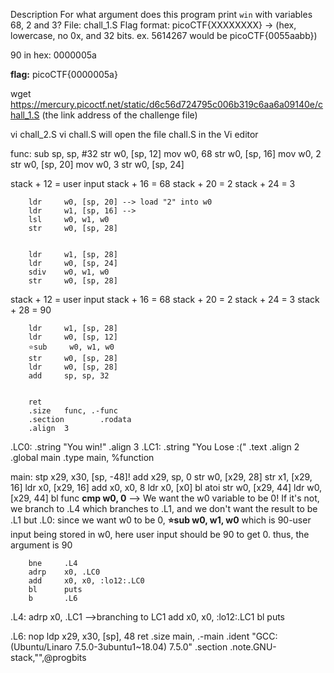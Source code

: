 Description
For what argument does this program print `win` with variables 68, 2 and 3? 
File: chall_1.S 
Flag format: picoCTF{XXXXXXXX} -> (hex, lowercase, no 0x, and 32 bits. ex. 5614267 would be picoCTF{0055aabb})

90 in hex: 0000005a

**flag:** picoCTF{0000005a}

wget https://mercury.picoctf.net/static/d6c56d724795c006b319c6aa6a09140e/chall_1.S
(the link address of the challenge file)

vi chall_2.S 
vi chall.S will open the file chall.S in the Vi editor

func:
        sub     sp, sp, #32
        str     w0, [sp, 12]
        mov     w0, 68
        str     w0, [sp, 16]
        mov     w0, 2
        str     w0, [sp, 20]
        mov     w0, 3
        str     w0, [sp, 24]

stack + 12 = user input
stack + 16 = 68
stack + 20 = 2
stack + 24 = 3

        ldr     w0, [sp, 20] --> load "2" into w0
        ldr     w1, [sp, 16] -->
        lsl     w0, w1, w0
        str     w0, [sp, 28]


        ldr     w1, [sp, 28]
        ldr     w0, [sp, 24]
        sdiv    w0, w1, w0
        str     w0, [sp, 28]
stack + 12 = user input
stack + 16 = 68
stack + 20 = 2
stack + 24 = 3
stack + 28 = 90

        ldr     w1, [sp, 28]
        ldr     w0, [sp, 12]
        ⭐sub     w0, w1, w0
        str     w0, [sp, 28]
        ldr     w0, [sp, 28]
        add     sp, sp, 32


        ret
        .size   func, .-func
        .section        .rodata
        .align  3

.LC0:
        .string "You win!"
        .align  3
.LC1:
        .string "You Lose :("
        .text
        .align  2
        .global main
        .type   main, %function

main:
        stp     x29, x30, [sp, -48]!
        add     x29, sp, 0
        str     w0, [x29, 28]
        str     x1, [x29, 16]
        ldr     x0, [x29, 16]
        add     x0, x0, 8
        ldr     x0, [x0]
        bl      atoi
        str     w0, [x29, 44]
        ldr     w0, [x29, 44]
        bl      func
        **cmp     w0, 0**  --> We want the w0 variable to be 0! If it's not, we branch to .L4 which branches to .L1, and we don't want the result to be .L1 but .L0:
   since we want w0 to be 0, **⭐sub w0, w1, w0** which is 90-user input being stored in w0, here user input should be 90 to get 0. thus, the argument is 90

        bne     .L4
        adrp    x0, .LC0
        add     x0, x0, :lo12:.LC0
        bl      puts
        b       .L6
.L4:
        adrp    x0, .LC1 -->branching to LC1
        add     x0, x0, :lo12:.LC1
        bl      puts

.L6:
        nop
        ldp     x29, x30, [sp], 48
        ret
        .size   main, .-main
        .ident  "GCC: (Ubuntu/Linaro 7.5.0-3ubuntu1~18.04) 7.5.0"
        .section        .note.GNU-stack,"",@progbits